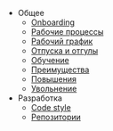 - Общее
    - [Onboarding](onboarding.md)
    - [Рабочие процессы](workprocess.md)
    - [Рабочий график](worktime.md)
    - [Отпуска и отгулы](vacations.md)
    - [Обучение](education.md)
    - [Преимущества](perks.md)
    - [Повышения](levelup.md)
    - [Увольнение](offboarding.md)
- Разработка
    - [Code style](/dev/codestyle.md)
    - [Репозитории](/dev/repositories.md)
